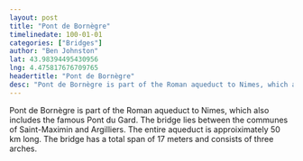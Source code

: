 ```yaml
---
layout: post
title: "Pont de Bornègre"
timelinedate: 100-01-01
categories: ["Bridges"]
author: "Ben Johnston"
lat: 43.98394495430956
lng: 4.475817676709765
headertitle: "Pont de Bornègre"
desc: "Pont de Bornègre is part of the Roman aqueduct to Nimes, which also includes the famous Pont du Gard. The bridge lies between the communes of Saint-Maximin and Argilliers. The entire aqueduct is approiximately 50 km long. The bridge has a total span of 17 meters and consists of three arches."
---
```

Pont de Bornègre is part of the Roman aqueduct to Nimes, which also includes the famous Pont du Gard. The bridge lies between the communes of Saint-Maximin and Argilliers. The entire aqueduct is approiximately 50 km long. The bridge has a total span of 17 meters and consists of three arches.
